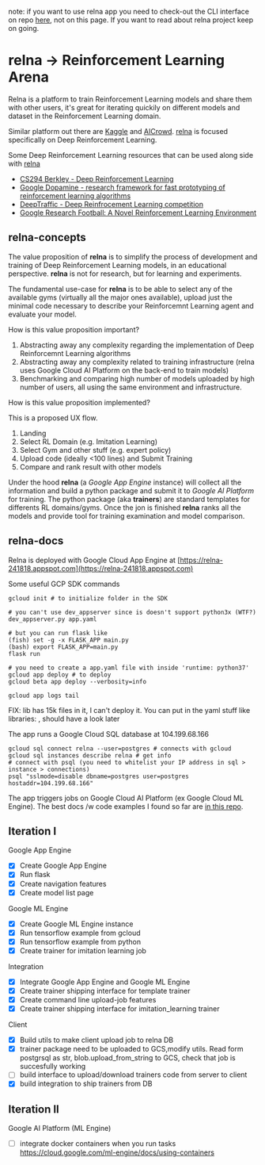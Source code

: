note: if you want to use relna app you need to check-out the CLI interface on repo [here](https://github.com/solbiatialessandro/relna-client), not on this page. If you want to read about relna project keep on going.

# relna -> Reinforcement Learning Arena

Relna is a platform to train Reinforcement Learning models and share them with other users, it's great for iterating quickily on different models and dataset in the Reinforcement Learning domain.

Similar platform out there are [Kaggle](www.kaggle.com) and [AICrowd](https://www.aicrowd.com/). [relna](https://relna-241818.appspot.com) is focused specifically on Deep Reinforcement Learning.

Some Deep Reinforcement Learning resources that can be used along side with [relna](https://relna-241818.appspot.com)
- [CS294 Berkley - Deep Reinforcement Learning](http://rll.berkeley.edu/deeprlcourse/)
- [Google Dopamine - research framework for fast prototyping of reinforcement learning algorithms](https://github.com/google/dopamine)
- [DeepTraffic - Deep Reinfrocement Learning competition](https://github.com/lexfridman/deeptraffic)
- [Google Research Football: A Novel Reinforcement Learning Environment](https://ai.googleblog.com/2019/06/introducing-google-research-football.html)

## relna-concepts

The value proposition of **relna** is to simplify the process of development and training of Deep Reinforcement Learning models, in an educational perspective. **relna** is not for research, but for learning and experiments.

The fundamental use-case for  **relna** is to be able to select any of the available gyms (virtually all the major ones available), upload just the minimal code necessary to describe your Reinforcemnt Learning agent and evaluate your model. 

How is this value proposition important?

1. Abstracting away any complexity regarding the implementation of Deep Reinforcemnt Learning algorithms
2. Abstracting away any complexity related to training infrastructure (relna uses Google Cloud AI Platform on the back-end to train models)
3. Benchmarking and comparing high number of models uploaded by high number of users, all using the same environment and infrastructure.

How is this value proposition implemented?

This is a proposed UX flow.
1. Landing
2. Select RL Domain (e.g. Imitation Learning)
3. Select Gym and other stuff (e.g. expert policy)
4. Upload code (ideally <100 lines) and Submit Training
5. Compare and rank result with other models

Under the hood **relna** (a *Google App Engine* instance) will collect all the information and build a python package and submit it to *Google AI Platform* for training. The python package (aka **trainers**) are standard templates for differents RL domains/gyms. Once the jon is finished **relna** ranks all the models and provide tool for training examination and model comparison.

## relna-docs

Relna is deployed with Google Cloud App Engine at [https://relna-241818.appspot.com](https://relna-241818.appspot.com)

Some useful GCP SDK commands

``` 
gcloud init # to initialize folder in the SDK

# you can't use dev_appserver since is doesn't support python3x (WTF?)
dev_appserver.py app.yaml 

# but you can run flask like
(fish) set -g -x FLASK_APP main.py
(bash) export FLASK_APP=main.py
flask run

# you need to create a app.yaml file with inside 'runtime: python37'
gcloud app deploy # to deploy
gcloud beta app deploy --verbosity=info

gcloud app logs tail
```
FIX: lib has 15k files in it, I can't deploy it. You can put in the yaml stuff like libraries: , should have a look later

The app runs a Google Cloud SQL database at 104.199.68.166

```
gcloud sql connect relna --user=postgres # connects with gcloud
gcloud sql instances describe relna # get info
# connect with psql (you need to whitelist your IP address in sql > instance > connections)
psql "sslmode=disable dbname=postgres user=postgres hostaddr=104.199.68.166" 
```

The app triggers jobs on Google Cloud AI Platform (ex Google Cloud ML Engine).
The best docs /w code examples I found so far are [in this repo](https://github.com/GoogleCloudPlatform/cloudml-samples/tree/master/census).

## Iteration I

Google App Engine
- [X] Create Google App Engine
- [X] Run flask
- [x] Create navigation features
- [X] Create model list page

Google ML Engine
- [X] Create Google ML Engine instance
- [X] Run tensorflow example from gcloud
- [X] Run tensorflow example from python
- [X] Create trainer for imitation learning job

Integration
- [X] Integrate Google App Engine and Google ML Engine
- [X] Create trainer shipping interface for template trainer
- [X] Create command line upload-job features
- [X] Create trainer shipping interface for imitation_learning trainer

Client
- [X] Build utils to make client upload job to relna DB
- [X] trainer package need to be uploaded to GCS,modify utils. Read form postgrsql as str, blob.upload_from_string to GCS, check that job is succesfully working
- [ ] build interface to upload/download trainers code from server to client
- [x] build integration to ship trainers from DB

## Iteration II

Google AI Platform (ML Engine)
- [ ] integrate docker containers when you run tasks https://cloud.google.com/ml-engine/docs/using-containers


